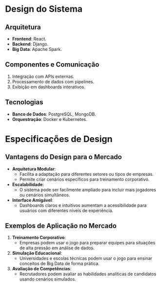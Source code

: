 # Design do Sistema

## Arquitetura
- **Frontend**: React.
- **Backend**: Django.
- **Big Data**: Apache Spark.

## Componentes e Comunicação
1. Integração com APIs externas.
2. Processamento de dados com pipelines.
3. Exibição em dashboards interativos.

## Tecnologias
- **Banco de Dados**: PostgreSQL, MongoDB.
- **Orquestração**: Docker e Kubernetes.

# Especificações de Design

## Vantagens do Design para o Mercado
- **Arquitetura Modular**:
  - Facilita a adaptação para diferentes setores ou tipos de empresas.
  - Permite criar cenários específicos para treinamento corporativo.
- **Escalabilidade**:
  - O sistema pode ser facilmente ampliado para incluir mais jogadores ou cenários simultâneos.
- **Interface Amigável**:
  - Dashboards claros e intuitivos aumentam a acessibilidade para usuários com diferentes níveis de experiência.

## Exemplos de Aplicação no Mercado
1. **Treinamento Corporativo**:
   - Empresas podem usar o jogo para preparar equipes para situações de alta pressão em análise de dados.
2. **Simulação Educacional**:
   - Universidades e escolas técnicas podem usar o jogo para ensinar conceitos de Big Data de forma prática.
3. **Avaliação de Competências**:
   - Recrutadores podem avaliar as habilidades analíticas de candidatos usando cenários simulados.
